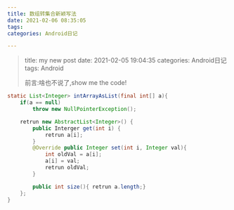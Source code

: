 ```yaml
---
title: 数组转集合新颖写法
date: 2021-02-06 08:35:05
tags:
categories: Android日记

---
```




>title: my new post
>date: 2021-02-05 19:04:35
>categories: Android日记
>tags: Android
>
>前言:啥也不说了,show me the code!
```java
static List<Integer> intArrayAsList(final int[] a){
    if(a == null)
        throw new NullPointerException();

    retrun new AbstractList<Integer>() {
        public Interger get(int i) {
            retrun a[i];
        }
        @Override public Integer set(int i, Integer val){
            int oldVal = a[i];
            a[i] = val;
            retrun oldVal;
        }

        public int size(){ retrun a.length;}
    };
}
```
